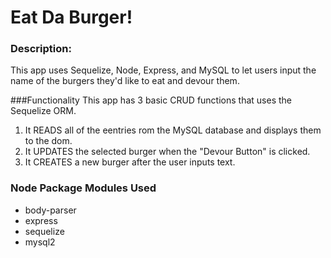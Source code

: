 # Eat Da Burger!

### Description:
This app uses Sequelize, Node, Express, and MySQL to let users input the name of the burgers they'd like to eat and devour them.  

###Functionality
This app has 3 basic CRUD functions that uses the Sequelize ORM.
1. It READS all of the eentries rom the MySQL database and displays them to the dom.
2. It UPDATES the selected burger when the "Devour Button" is clicked. 
3. It CREATES a new burger after the user inputs text. 

### Node Package Modules Used
* body-parser
* express
* sequelize
* mysql2


